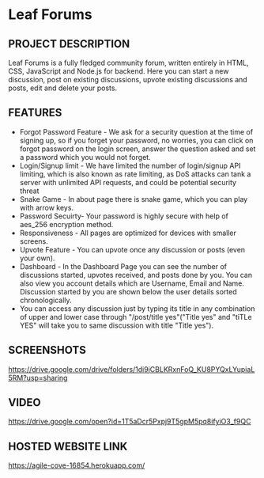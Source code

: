 # Leaf Forums

## PROJECT DESCRIPTION

Leaf Forums is a fully fledged community forum, written entirely in HTML, CSS, JavaScript and Node.js for backend.
Here you can start a new discussion, post on existing discussions, upvote existing discussions and posts, edit and delete your posts.

## FEATURES

* Forgot Password Feature - We ask for a security question at the time of signing up, so if you forget your password, no worries, you can click on forgot password on the login screen, answer the question asked and set a password which you would not forget.
* Login/Signup limit - We have limited the number of login/signup API limiting, which is also known as rate limiting, as DoS attacks can tank a server with unlimited API requests, and could be potential security threat
* Snake Game - In about page there is snake game, which you can play with arrow keys.
* Password Secuirty- Your password is highly secure with help of aes_256 encryption method.
* Responsiveness - All pages are optimized for devices with smaller screens.
* Upvote Feature - You can upvote once any discussion or posts (even your own).
* Dashboard - In the Dashboard Page you can see the number of discussions started, upvotes received, and posts done by you. You can also view you account details which are Username, Email and Name. Discussion started by you are shown below the user details sorted chronologically.
* You can access any discussion just by typing its title in any combination of upper and lower case through "/post/title yes"("Title yes" and "tiTLe YES" will take you to same discussion with title "Title yes").


## SCREENSHOTS

https://drive.google.com/drive/folders/1di9jCBLKRxnFoQ_KU8PYQxLYupiaL5RM?usp=sharing

## VIDEO

https://drive.google.com/open?id=1T5aDcr5Pxpj9T5gpM5pq8ifyiO3_f9QC

## HOSTED WEBSITE LINK

https://agile-cove-16854.herokuapp.com/
